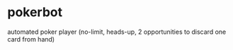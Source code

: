 # pokerbot
automated poker player (no-limit, heads-up, 2 opportunities to discard one card from hand)
